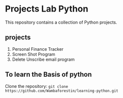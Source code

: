 # Projects Lab Python

This repository contains a collection of Python projects.

## projects

1. Personal Finance Tracker
2. Screen Shot Program
3. Delete Unscribe email program

## To learn the Basis of python

Clone the repository: `git clone https://github.com/Wambaforestin/learning-python.git`
